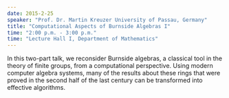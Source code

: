 ```yaml
---
date: 2015-2-25
speaker: "Prof. Dr. Martin Kreuzer University of Passau, Germany"
title: "Computational Aspects of Burnside Algebras I"
time: "2:00 p.m. - 3:00 p.m." 
time: "Lecture Hall I, Department of Mathematics"
---
```

In this two-part talk, we reconsider Burnside algebras,
a classical tool in the theory of finite groups, from a computational
perspective. Using modern computer algebra systems, many of the results
about these rings that were proved in the second half of the last century
can be transformed into effective algorithms.
